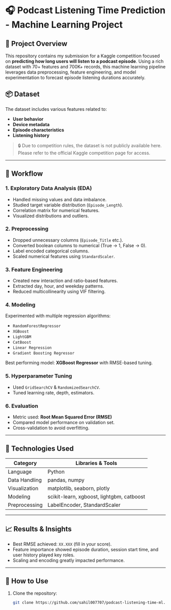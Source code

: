 # 🎧 Podcast Listening Time Prediction - Machine Learning Project

## 🏁 Project Overview

This repository contains my submission for a Kaggle competition focused on **predicting how long users will listen to a podcast episode**. Using a rich dataset with 70+ features and 700K+ records, this machine learning pipeline leverages data preprocessing, feature engineering, and model experimentation to forecast episode listening durations accurately.

## 📦 Dataset

The dataset includes various features related to:
- **User behavior**
- **Device metadata**
- **Episode characteristics**
- **Listening history**

> 🔒 Due to competition rules, the dataset is not publicly available here. Please refer to the official Kaggle competition page for access.

---

## 🚀 Workflow

### 1. **Exploratory Data Analysis (EDA)**
- Handled missing values and data imbalance.
- Studied target variable distribution (`Episode_Length`).
- Correlation matrix for numerical features.
- Visualized distributions and outliers.

### 2. **Preprocessing**
- Dropped unnecessary columns (`Episode_Title` etc.).
- Converted boolean columns to numerical (True → 1, False → 0).
- Label encoded categorical columns.
- Scaled numerical features using `StandardScaler`.

### 3. **Feature Engineering**
- Created new interaction and ratio-based features.
- Extracted day, hour, and weekday patterns.
- Reduced multicollinearity using VIF filtering.

### 4. **Modeling**
Experimented with multiple regression algorithms:
- `RandomForestRegressor`
- `XGBoost`
- `LightGBM`
- `CatBoost`
- `Linear Regression`
- `Gradient Boosting Regressor`

Best performing model: **XGBoost Regressor** with RMSE-based tuning.

### 5. **Hyperparameter Tuning**
- Used `GridSearchCV` & `RandomizedSearchCV`.
- Tuned learning rate, depth, estimators.

### 6. **Evaluation**
- Metric used: **Root Mean Squared Error (RMSE)**
- Compared model performance on validation set.
- Cross-validation to avoid overfitting.

---

## 🧠 Technologies Used

| Category       | Libraries & Tools                             |
|----------------|-----------------------------------------------|
| Language       | Python                                        |
| Data Handling  | pandas, numpy                                 |
| Visualization  | matplotlib, seaborn, plotly                   |
| Modeling       | scikit-learn, xgboost, lightgbm, catboost     |
| Preprocessing  | LabelEncoder, StandardScaler                  |

---

## 📈 Results & Insights

- Best RMSE achieved: `XX.XXX` (fill in your score).
- Feature importance showed episode duration, session start time, and user history played key roles.
- Scaling and encoding greatly impacted performance.

---

## 📝 How to Use

1. Clone the repository:
   ```bash
   git clone https://github.com/sahil007707/podcast-listening-time-ml.git
